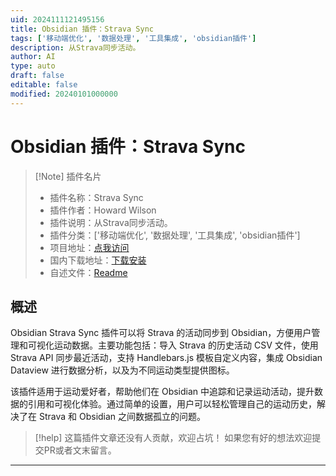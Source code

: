 ```yaml
---
uid: 2024111121495156
title: Obsidian 插件：Strava Sync
tags: ['移动端优化', '数据处理', '工具集成', 'obsidian插件']
description: 从Strava同步活动。
author: AI
type: auto
draft: false
editable: false
modified: 20240101000000
---
```


# Obsidian 插件：Strava Sync

> [!Note] 插件名片
> - 插件名称：Strava Sync
> - 插件作者：Howard Wilson
> - 插件说明：从Strava同步活动。
> - 插件分类：['移动端优化', '数据处理', '工具集成', 'obsidian插件']
> - 项目地址：[点我访问](https://github.com/watsonbox/obsidian-strava-sync)
> - 国内下载地址：[下载安装](https://pkmer.cn/products/plugin/pluginMarket/?strava-sync)
> - 自述文件：[Readme](https://ghproxy.net/https://raw.githubusercontent.com/watsonbox/obsidian-strava-sync/master/README.md)



## 概述

Obsidian Strava Sync 插件可以将 Strava 的活动同步到 Obsidian，方便用户管理和可视化运动数据。主要功能包括：导入 Strava 的历史活动 CSV 文件，使用 Strava API 同步最近活动，支持 Handlebars.js 模板自定义内容，集成 Obsidian Dataview 进行数据分析，以及为不同运动类型提供图标。

该插件适用于运动爱好者，帮助他们在 Obsidian 中追踪和记录运动活动，提升数据的引用和可视化体验。通过简单的设置，用户可以轻松管理自己的运动历史，解决了在 Strava 和 Obsidian 之间数据孤立的问题。


> [!help] 
> 这篇插件文章还没有人贡献，欢迎占坑！
> 如果您有好的想法欢迎提交PR或者文末留言。
> 

---



